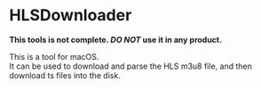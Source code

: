 # HLSDownloader

**This tools is not complete. *DO NOT* use it in any product.**

This is a tool for macOS.  
It can be used to download and parse the HLS m3u8 file, and then download ts files into the disk.
